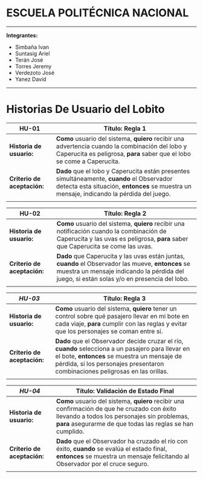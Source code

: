 # ESCUELA POLITÉCNICA NACIONAL

---

**Integrantes:**

- Simbaña Ivan
- Suntasig Ariel
- Terán José
- Torres Jeremy
- Verdezoto José
- Yanez David

---

# Historias De Usuario del Lobito

| **HU-01**                   | **Título:** Regla 1                                                                                                                                                                                                               |
| --------------------------- | --------------------------------------------------------------------------------------------------------------------------------------------------------------------------------------------------------------------------------- |
| **Historia de usuario:**    | **Como** usuario del sistema, **quiero** recibir una advertencia cuando la combinación del lobo y Caperucita es peligrosa, **para** saber que el lobo se come a Caperucita.                                                   |
| **Criterio de aceptación:** | **Dado** que el lobo y Caperucita están presentes simultáneamente, **cuando** el Observador detecta esta situación, **entonces** se muestra un mensaje, indicando la pérdida del juego. |
|                             |                                                                                                                                                                                                                                   |

| **HU-02**                   | **Título:** Regla 2                                                                                                                                                                                      |
| --------------------------- | -------------------------------------------------------------------------------------------------------------------------------------------------------------------------------------------------------- |
| **Historia de usuario:**    | **Como** usuario del sistema, **quiero** recibir una notificación cuando la combinación de Caperucita y las uvas es peligrosa, **para** saber que Caperucita se come las uvas.                         |
| **Criterio de aceptación:** | **Dado** que Caperucita y las uvas están juntas, **cuando** el Observador las mueve, **entonces** se muestra un mensaje indicando la pérdida del juego, si están solas y/o en presencia del lobo. |
|                             |                                                                                                                                                                                                          |

| **_HU-03_**                 | **Título:** Regla 3                                                                                                                                                                                             |
| --------------------------- | --------------------------------------------------------------------------------------------------------------------------------------------------------------------------------------------------------------- |
| **Historia de usuario:**    | **Como** usuario del sistema, **quiero** tener un control sobre qué pasajero llevar en mi bote en cada viaje, **para** cumplir con las reglas y evitar que los personajes se coman entre sí.                    |
| **Criterio de aceptación:** | **Dado** que el Observador decide cruzar el río, **cuando** selecciona a un pasajero para llevar en el bote, **entonces** se muestra un mensaje de pérdida, si los personajes presentaron combinaciones peligrosas en las orillas. |
|                             |                                                                                                                                                                                                                 |

| **_HU-04_**                 | **Título:** Validación de Estado Final                                                                                                                                                                    |
| --------------------------- | --------------------------------------------------------------------------------------------------------------------------------------------------------------------------------------------------------- |
| **Historia de usuario:**    | **Como** usuario del sistema, **quiero** recibir una confirmación de que he cruzado con éxito llevando a todos los personajes sin problemas, **para** asegurarme de que todas las reglas se han cumplido. |
| **Criterio de aceptación:** | **Dado** que el Observador ha cruzado el río con éxito, **cuando** se evalúa el estado final, **entonces** se muestra un mensaje felicitando al Observador por el cruce seguro.                           |
|                             |                                                                                                                                                                                                           |
